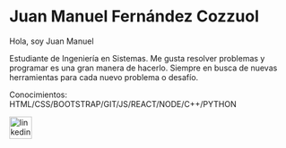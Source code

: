 # Juan Manuel Fernández Cozzuol

Hola, soy Juan Manuel

Estudiante de Ingeniería en Sistemas. Me gusta resolver problemas y programar es una gran manera de hacerlo. Siempre en busca de nuevas herramientas para cada nuevo problema o desafío.

Conocimientos: HTML/CSS/BOOTSTRAP/GIT/JS/REACT/NODE/C++/PYTHON

[<img src='https://cdn.jsdelivr.net/npm/simple-icons@3.0.1/icons/linkedin.svg' alt='linkedin' height='40'>](https://www.linkedin.com/in/juanmafcozzuol//) 
